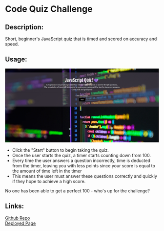 # Code Quiz Challenge 
## Description: 
Short, beginner's JavaScript quiz that is timed and scored on accuracy and speed. 

## Usage:
![Code quiz screenshot](./assets/images/screenCapture-JSquiz.png)
- Click the "Start" button to begin taking the quiz. 
- Once the user starts the quiz, a timer starts counting down from 100. 
- Every time the user answers a question incorrectly, time is deducted from the timer, leaving you with less points since your score is equal to the amount of time left in the timer
- This means the user must answer these questions correctly and quickly if they hope to achieve a high score. 

No one has been able to get a perfect 100 - who's up for the challenge?

## Links:
[Github Repo](https://github.com/Ale-Miret/code-quiz)  
[Deployed Page](https://ale-miret.github.io/code-quiz/) 